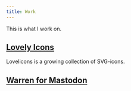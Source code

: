 ```yaml
---
title: Work
---
```

This is what I work on.

## [Lovely Icons](/work/icons)

Lovelicons is a growing collection of SVG-icons.

## [Warren for Mastodon](/work/warren-for-mastodon)
